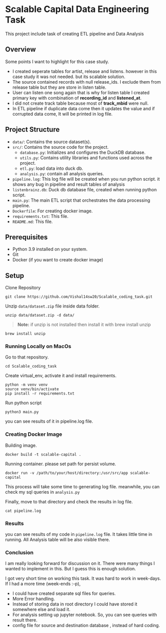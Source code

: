 # Scalable Capital Data Engineering Task

This project include task of creating ETL pipeline and Data Analysis


## Overview
Some points I want to highlight for this case study.
- I created seperate tables for artist, release and listens. however in this case study it was not needed. but its scalable solution. 
- The source contained records with null release_ids. I exclude them from release table but they are store in listen table.
- User can listen one song again that is why for listen table I created primary key with combination of **recording_id** and **listened_at**.
- I did not create track table because most of **track_mbid** were null.
- In ETL pipeline if duplicate data come then it updates the value and if corrupted data come, It will be printed in log file.


## Project Structure

- `data/`: Contains the source dataset(s).
- `src/`: Contains the source code for the project.
  - `database.py`: Initializes and configures the DuckDB database.
  - `utils.py`: Contains utility libraries and functions used across the project.
  - `etl.py`: load data into duck db.
  - `analysis.py`: contain all analysis queries.
- `pipeline.log`: This log file will be created when you run python script. it shows any bug in pipeline and result tables of analysis
- `listenbrainz.db`: Duck db database file, created when running python script.
- `main.py`: The main ETL script that orchestrates the data processing pipeline.
- `Dockerfile`: For creating docker image.
- `requirements.txt`: This file.
- `README.md`: This file.

## Prerequisites

- Python 3.9 installed on your system.
- Git
- Docker (if you want to create docker image)

## Setup

Clone Repository 
```
git clone https://github.com/Vishal14sw20/Scalable_coding_task.git
```

Unzip `data/dataset.zip` file inside data folder.
```
unzip data/dataset.zip -d data/
```
> **Note:** if unzip is not installed then install it with brew install unzip
```
brew install unzip
```

### Running Locally on MacOs

Go to that repository.
```
cd Scalable_coding_task
```
Create virtual_env, activate it and install requirements.
```
python -m venv venv
source venv/bin/activate
pip install -r requirements.txt
```
Run python script
```
python3 main.py
```

you can see results of it in pipeline.log file.

### Creating Docker Image

Building image.
```
docker build -t scalable-capital .
```

Running container. please set path for persist volume.
```
docker run -v /path/to/your/host/directory:/usr/src/app scalable-capital
```

This process will take some time to generating log file. meanwhile, you can check my sql queries in `analysis.py`

Finally, move to that directory and check the results in log file.
```
cat pipeline.log
```


### Results 

you can see results of my code in `pipeline.log` file. It takes little time in running.
All Analysis table will be also visible there.

### Conclusion

I am really looking forward for discussion on it. There were many things I wanted to implement in this. But I guess this is enough solution.

I got very short time on working this task. It was hard to work in week-days.
If I had a more time (week-ends :-p), 

- I could have created separate sql files for queries.
- More Error handling.
- Instead of storing data in root directory I could have stored it somewhere else and load it.
- For analysis setting up jupyter notebook. So, you can see queries with result there.
-  config file for source and destination database , instead of hard coding.


